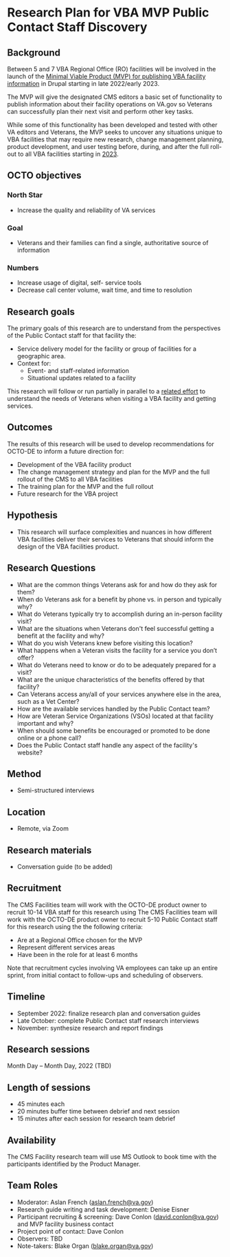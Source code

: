# Research Plan for VBA MVP Public Contact Staff Discovery
## Background
Between 5 and 7 VBA Regional Office (RO) facilities will be involved in the launch of the [Minimal Viable Product (MVP) for publishing VBA facility information](https://app.zenhub.com/workspaces/vagov-cms-team-5c0e7b864b5806bc2bfc2087/issues/department-of-veterans-affairs/va.gov-cms/10191) in Drupal starting in late 2022/early 2023.

The MVP will give the designated CMS editors a basic set of functionality to publish information about their facility operations on VA.gov so Veterans can successfully plan their next visit and perform other key tasks.

While some of this functionality has been developed and tested with other VA editors and Veterans, the MVP seeks to uncover any situations unique to VBA facilities that may require new research, change management planning, product development, and user testing before, during, and after the full roll-out to all VBA facilities starting in [2023](https://app.zenhub.com/workspaces/vagov-cms-team-5c0e7b864b5806bc2bfc2087/issues/department-of-veterans-affairs/va.gov-cms/10185).
 
## OCTO objectives
### North Star
* Increase the quality and reliability of VA services 

### Goal
* Veterans and their families can find a single, authoritative source of information 

### Numbers
* Increase usage of digital, self- service tools
* Decrease call center volume, wait time, and time to resolution

## Research goals
The primary goals of this research are to understand from the perspectives of the Public Contact staff for that facility the:
* Service delivery model for the facility or group of facilities for a geographic area.
* Context for: 
  * Event- and staff-related information
  * Situational updates related to a facility

This research will follow or run partially in parallel to a [related effort](https://github.com/department-of-veterans-affairs/va.gov-team/blob/master/products/facilities/regional-offices/research/2022-8-veteran-facing/research-plan.md) to understand the needs of Veterans when visiting a VBA facility and getting services. 

## Outcomes
The results of this research will be used to develop recommendations for OCTO-DE to inform a future direction for:
* Development of the VBA facility product
* The change management strategy and plan for the MVP and the full rollout of the CMS to all VBA facilities
* The training plan for the MVP and the full rollout
* Future research for the VBA project

## Hypothesis
* This research will surface complexities and nuances in how different VBA facilities deliver their services to Veterans that should inform the design of the VBA facilities product.

## Research Questions
* What are the common things Veterans ask for and how do they ask for them?
* When do Veterans ask for a benefit by phone vs. in person and typically why?
* What do Veterans typically try to accomplish during an in-person facility visit?
* What are the situations when Veterans don't feel successful getting a benefit at the facility and why?
* What do you wish Veterans knew before visiting this location?
* What happens when a Veteran visits the facility for a service you don’t offer?
* What do Veterans need to know or do to be adequately prepared for a visit?
* What are the unique characteristics of the benefits offered by that facility?
* Can Veterans access any/all of your services anywhere else in the area, such as a Vet Center?
* How are the available services handled by the Public Contact team?
* How are Veteran Service Organizations (VSOs) located at that facility important and why?
* When should some benefits be encouraged or promoted to be done online or a phone call?
* Does the Public Contact staff handle any aspect of the facility's website?
  
## Method
* Semi-structured interviews 
  
## Location
* Remote, via Zoom 
  
## Research materials
* Conversation guide (to be added)

## Recruitment
The CMS Facilities team will work with the OCTO-DE product owner to recruit 10-14 VBA staff for this research using The CMS Facilities team will work with the OCTO-DE product owner to recruit 5-10 Public Contact staff for this research using the the following criteria:
* Are at a Regional Office chosen for the MVP
* Represent different services areas
* Have been in the role for at least 6 months

Note that recruitment cycles involving VA employees can take up an entire sprint, from initial contact to follow-ups and scheduling of observers.

## Timeline
* September 2022: finalize research plan and conversation guides
* Late October: complete Public Contact staff research interviews
* November: synthesize research and report findings  
  
## Research sessions
Month Day – Month Day, 2022 (TBD)

## Length of sessions
* 45 minutes each
* 20 minutes buffer time between debrief and next session
* 15 minutes after each session for research team debrief

## Availability
The CMS Facility research team will use MS Outlook to book time with the participants identified by the Product Manager.

## Team Roles
* Moderator: Aslan French (aslan.french@va.gov)
* Research guide writing and task development: Denise Eisner
* Participant recruiting & screening: Dave Conlon (david.conlon@va.gov) and MVP facility business contact
* Project point of contact: Dave Conlon
* Observers: TBD
* Note-takers: Blake Organ (blake.organ@va.gov)
